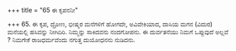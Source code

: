 +++
title = "65 ಈ ಕೃಪನನೀ"

+++
65. ಈ ಕೃಪ, ದ್ರೋಣ, ಭೀಷ್ಮರ ಮನೆಗಳಿಗೆ ಹೋಗದೇ, ಅವಿವೇಕಿಯಾದ,  ದಾಸಿಯ ಮಗನ (ವಿದುರ) ಮನೆಯಲ್ಲಿ ಹಸಿವನ್ನು ನೀಗಿದಿರಿ. ನಿಮ್ಮನ್ನು ಸಾಕಿದವನು ನಂದಗೋಪನು. ಈ ದುರ್ವತನೆಯು ನಿಮಗೆ ಒಪ್ಪುವುದೆ ಅಲ್ಲವೆ ? ನಿಮಗೇಕೆ ರಾಜಧರ್ಮವೆಂದು ನಗುತ್ತ ದುಯೋಧನನು ನುಡಿದನು.